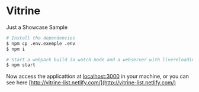 # Vitrine

Just a Showcase Sample

```sh
# Install the dependencies
$ npm cp .env.exemple .env
$ npm i

# Start a webpack build in watch mode and a webserver with livereloading
$ npm start
```

Now access the applicattion at [localhost:3000](http://localhost:3000) in your machine, or you can see here [http://vitrine-list.netlify.com/](http://vitrine-list.netlify.com/)
